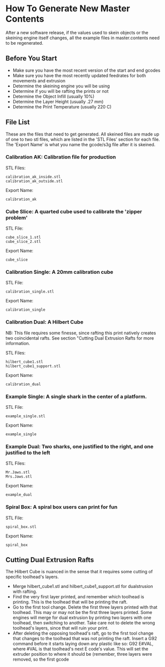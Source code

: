 # How To Generate New Master Contents
After a new software release, if the values used to skein objects or the skeining engine itself changes, all the example files in master.contents need to be regenerated.

## Before You Start
* Make sure you have the most recent version of the start and end gcodes
* Make sure you have the most recently updated feedrates for both movements and extrusion
* Determine the skeining engine you will be using
* Determine if you will be rafting the prints or not
* Determine the Object Infill (usually 10%)
* Determine the Layer Height (usually .27 mm)
* Determine the Print Temperature (usually 220 C)

## File List
These are the files that need to get generated.  All skeined files are made up of one to two stl files, which are listed in the 'STL Files' section for each file.  The 'Export Name' is what you name the gcode/s3g file after it is skeined.  

### Calibration AK: Calibration file for production
STL Files:

    calibration_ak_inside.stl
    calibration_ak_outside.stl

Export Name:

    calibration_ak

### Cube Slice: A quarted cube used to calibrate the 'zipper problem'
STL File: 

    cube_slice_1.stl
    cube_slice_2.stl

Export Name:

    cube_slice

### Calibration Single: A 20mm calibration cube
STL File:

    calibration_single.stl

Export Name:

    calibration_single

### Calibration Dual: A Hilbert Cube
NB: This file requires some finesse, since rafting this print natively creates two coincidental rafts.  See section "Cutting Dual Extrusion Rafts for more information.

STL Files:

    hilbert_cube1.stl
    hilbert_cube1_support.stl

Export Name:

    calibration_dual

### Example Single: A single shark in the center of a platform.
STL File:

    example_single.stl

Export Name:

    example_single

### Example Dual: Two sharks, one justified to the right, and one justified to the left
STL Files:

    Mr.Jaws.stl
    Mrs.Jaws.stl

Export Name:

    example_dual

### Spiral Box: A spiral box users can print for fun
STL File:

    spiral_box.stl

Export Name:

    spiral_box

## Cutting Dual Extrusion Rafts
The Hilbert Cube is nuanced in the sense that it requires some cutting of specific toolhead's layers.
* Merge hilbert_cube1.stl and hilbert_cube1_support.stl for dualstrusion with rafting.
* Find the very first layer printed, and remember which toolhead is printing.  This is the toolhead that will be printing the raft.
* Go to the first tool change.  Delete the first three layers printed with that toolhead.  This may or may not be the first three layers printed.  Some engines will merge for dual extrusion by printing two layers with one toolhead, then switching to another.  Take care not to delete the wrong toolhead's layers, since that will ruin your print.
* After deleting the opposing toolhead's raft, go to the first tool change that changes to the toolhead that was not printing the raft.  Insert a G92 command before it starts laying down any plastic like so: G92 E#VAL, where #VAL is that toolhead's next E code's value.  This will set the extruder position to where it should be (remember, three layers were removed, so the first gcode
